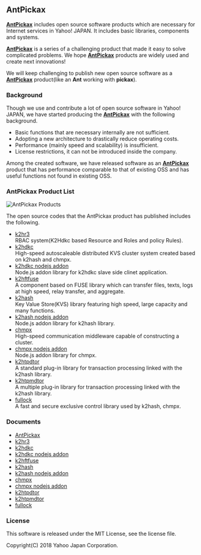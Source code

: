 AntPickax
---------

[**AntPickax**](https://antpick.ax/) includes open source software products which are necessary for Internet services in Yahoo! JAPAN. It includes basic libraries, components and systems.

[**AntPickax**](https://antpick.ax/) is a series of a challenging product that made it easy to solve complicated problems. We hope [**AntPickax**](https://antpick.ax/) products are widely used and create next innovations!

We will keep challenging to publish new open source software as a [**AntPickax**](https://antpick.ax/) product(like an **Ant** working with **pickax**).

### **Background**
Though we use and contribute a lot of open source software in Yahoo! JAPAN, we have started producing the [**AntPickax**](https://antpick.ax/) with the following background.
- Basic functions that are necessary internally are not sufficient.
- Adopting a new architecture to drastically reduce operating costs.
- Performance (mainly speed and scalability) is insufficient.
- License restrictions, it can not be introduced inside the company.

Among the created software, we have released software as an [**AntPickax**](https://antpick.ax/) product that has performance comparable to that of existing OSS and has useful functions not found in existing OSS.

### **AntPickax Product List**

![AntPickax Products](https://antpick.ax/images/top_antpickax.png)

The open source codes that the AntPickax product has published includes the following.

- [k2hr3](https://github.com/yahoojapan/k2hr3)  
RBAC system(K2Hdkc based Resource and Roles and policy Rules).
- [k2hdkc](https://github.com/yahoojapan/k2hdkc)  
High-speed autoscaleable distributed KVS cluster system created based on k2hash and chmpx.
- [k2hdkc nodejs addon](https://github.com/yahoojapan/k2hdkc_nodejs)  
Node.js addon library for k2hdkc slave side clinet application.
- [k2hftfuse](https://github.com/yahoojapan/k2hftfuse)  
A component based on FUSE library which can transfer files, texts, logs at high speed, relay transfer, and aggregate.
- [k2hash](https://github.com/yahoojapan/k2hash)  
Key Value Store(KVS) library featuring high speed, large capacity and many functions.
- [k2hash nodejs addon](https://github.com/yahoojapan/k2hash_nodejs)  
Node.js addon library for k2hash library.
- [chmpx](https://github.com/yahoojapan/chmpx)  
High-speed communication middleware capable of constructing a cluster.
- [chmpx nodejs addon](https://github.com/yahoojapan/chmpx_nodejs)  
Node.js addon library for chmpx.
- [k2htpdtor](https://github.com/yahoojapan/k2htp_dtor)  
A standard plug-in library for transaction processing linked with the k2hash library.
- [k2htpmdtor](https://github.com/yahoojapan/k2htp_mdtor)  
A multiple plug-in library for transaction processing linked with the k2hash library.
- [fullock](https://github.com/yahoojapan/fullock)  
A fast and secure exclusive control library used by k2hash, chmpx.

### Documents
- [AntPickax](https://antpick.ax/)
- [k2hr3](https://k2hr3.antpick.ax/)
- [k2hdkc](https://k2hdkc.antpick.ax/)
- [k2hdkc nodejs addon](https://nodejs.k2hdkc.antpick.ax/)
- [k2hftfuse](https://k2hftfuse.antpick.ax/)
- [k2hash](https://k2hash.antpick.ax/)
- [k2hash nodejs addon](https://nodejs.k2hash.antpick.ax/)
- [chmpx](https://chmpx.antpick.ax/)
- [chmpx nodejs addon](https://nodejs.chmpx.antpick.ax/)
- [k2htpdtor](https://k2htpdtor.antpick.ax/)
- [k2htpmdtor](https://k2htpmdtor.antpick.ax/)
- [fullock](https://fullock.antpick.ax/)

### License
This software is released under the MIT License, see the license file.

Copyright(C) 2018 Yahoo Japan Corporation.
